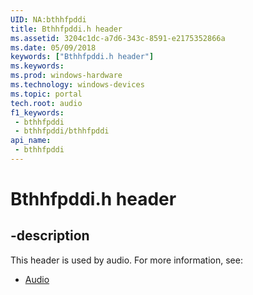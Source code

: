 ```yaml
---
UID: NA:bthhfpddi
title: Bthhfpddi.h header
ms.assetid: 3204c1dc-a7d6-343c-8591-e2175352866a
ms.date: 05/09/2018
keywords: ["Bthhfpddi.h header"]
ms.keywords: 
ms.prod: windows-hardware
ms.technology: windows-devices
ms.topic: portal
tech.root: audio
f1_keywords:
 - bthhfpddi
 - bthhfpddi/bthhfpddi
api_name:
 - bthhfpddi
---
```


# Bthhfpddi.h header


## -description

This header is used by audio. For more information, see:

- [Audio](../_audio/index.md)

